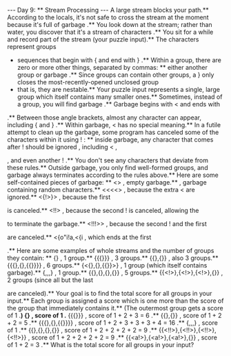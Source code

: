 --- Day 9: ** Stream Processing ---
A large stream blocks your path.** According to the locals, it's not safe to
cross the stream
at the moment because it's full of
garbage
.** You look down at the stream; rather than water, you discover that it's a
stream of characters
.**
You sit for a while and record part of the stream (your puzzle input).** The characters represent
groups
- sequences that begin with
{
and end with
}
.** Within a group, there are zero or more other things, separated by commas: ** either another
group
or
garbage
.** Since groups can contain other groups, a
}
only closes the
most-recently-opened unclosed group
- that is, they are nestable.** Your puzzle input represents a single, large group which itself contains many smaller ones.**
Sometimes, instead of a group, you will find
garbage
.** Garbage begins with
<
and ends with
>
.** Between those angle brackets, almost any character can appear, including
{
and
}
.**
Within
garbage,
<
has no special meaning.**
In a futile attempt to clean up the garbage, some program has
canceled
some of the characters within it using
!
: ** inside garbage,
any
character that comes after
!
should be
ignored
, including
<
,
>
, and even another
!
.**
You don't see any characters that deviate from these rules.**  Outside garbage, you only find well-formed groups, and garbage always terminates according to the rules above.**
Here are some self-contained pieces of garbage: **
<>
, empty garbage.**
<random characters>
, garbage containing random characters.**
<<<<>
, because the extra
<
are ignored.**
<{!>}>
, because the first
>
is canceled.**
<!!>
, because the second
!
is canceled, allowing the
>
to terminate the garbage.**
<!!!>>
, because the second
!
and the first
>
are canceled.**
<{o"i!a,<{i<a>
, which ends at the first
>
.**
Here are some examples of whole streams and the number of groups they contain: **
{}
,
1
group.**
{{{}}}
,
3
groups.**
{{},{}}
, also
3
groups.**
{{{},{},{{}}}}
,
6
groups.**
{<{},{},{{}}>}
,
1
group (which itself contains garbage).**
{<a>,<a>,<a>,<a>}
,
1
group.**
{{<a>},{<a>},{<a>},{<a>}}
,
5
groups.**
{{<!>},{<!>},{<!>},{<a>}}
,
2
groups (since all but the last
>
are canceled).**
Your goal is to find the total score for all groups in your input.** Each group is assigned a
score
which is one more than the score of the group that immediately contains it.** (The outermost group gets a score of
1
.**)
{}
, score of
1
.**
{{{}}}
, score of
1 + 2 + 3 = 6
.**
{{},{}}
, score of
1 + 2 + 2 = 5
.**
{{{},{},{{}}}}
, score of
1 + 2 + 3 + 3 + 3 + 4 = 16
.**
{<a>,<a>,<a>,<a>}
, score of
1
.**
{{<ab>},{<ab>},{<ab>},{<ab>}}
, score of
1 + 2 + 2 + 2 + 2 = 9
.**
{{<!!>},{<!!>},{<!!>},{<!!>}}
, score of
1 + 2 + 2 + 2 + 2 = 9
.**
{{<a!>},{<a!>},{<a!>},{<ab>}}
, score of
1 + 2 = 3
.**
What is the total score
for all groups in your input?